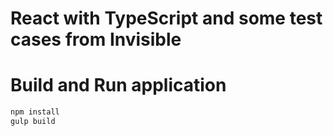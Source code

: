# React with TypeScript and some test cases from Invisible

# Build and Run application

```sh
npm install
gulp build
```